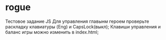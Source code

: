 # rogue
 Тестовое задание JS
 Для управления главынм героем проверьте раскладку клавиатуры (Eng) и CapsLock(выкл);
 Клавиши управления и баланс игры можно изменить в index.html;
